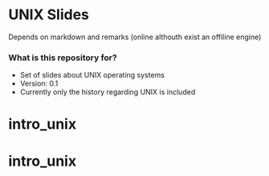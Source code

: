 # UNIX Slides #

Depends on markdown and remarks (online althouth exist an offiline engine)

### What is this repository for? ###

* Set of slides about UNIX operating systems
* Version: 0.1
* Currently only the history regarding UNIX is included

# intro_unix
# intro_unix
